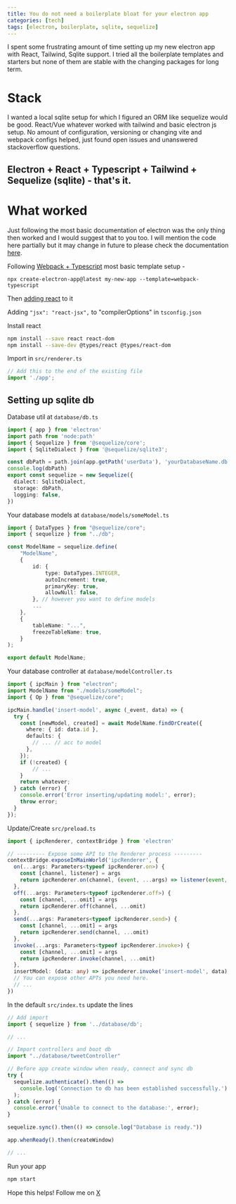 ```yaml
---
title: You do not need a boilerplate bloat for your electron app
categories: [tech]
tags: [electron, boilerplate, sqlite, sequelize]
---
```


I spent some frustrating amount of time setting up my new electron app with React, Tailwind, Sqlite support. I tried all the boilerplate templates and starters but none of them are stable with the changing packages for long term.

# Stack

I wanted a local sqlite setup for which I figured an ORM like sequelize would be good. React/Vue whatever worked with tailwind and basic electron js setup. No amount of configuration, versioning or changing vite and webpack configs helped, just found open issues and unanswered stackoverflow questions.

## Electron + React + Typescript + Tailwind + Sequelize (sqlite) - that's it.

# What worked

Just following the most basic documentation of electron was the only thing then worked and I would suggest that to you too. I will mention the code here partially but it may change in future to please check the documentation [here](https://www.electronforge.io/).

Following [Webpack + Typescript](https://www.electronforge.io/templates/typescript-+-webpack-template) most basic template setup -

`npx create-electron-app@latest my-new-app --template=webpack-typescript`

Then [adding react](https://www.electronforge.io/guides/framework-integration/react-with-typescript) to it

Adding `"jsx": "react-jsx",` to "compilerOptions" in `tsconfig.json`

Install react
```bash
npm install --save react react-dom
npm install --save-dev @types/react @types/react-dom
```

Import in `src/renderer.ts`
```ts
// Add this to the end of the existing file
import './app';
```

## Setting up sqlite db

Database util at `database/db.ts`
```ts
import { app } from 'electron'
import path from 'node:path'
import { Sequelize } from '@sequelize/core';
import { SqliteDialect } from '@sequelize/sqlite3';

const dbPath = path.join(app.getPath('userData'), 'yourDatabaseName.db');
console.log(dbPath)
export const sequelize = new Sequelize({
  dialect: SqliteDialect,
  storage: dbPath,
  logging: false,
})
```

Your database models at `database/models/someModel.ts`
```ts
import { DataTypes } from "@sequelize/core";
import { sequelize } from "../db";

const ModelName = sequelize.define(
    "ModelName",
    {
        id: {
            type: DataTypes.INTEGER,
            autoIncrement: true,
            primaryKey: true,
            allowNull: false,
        }, // however you want to define models
        ...
    },
    {
        tableName: "...",
        freezeTableName: true,
    }
);

export default ModelName;
```

Your database controller at `database/modelController.ts`
```ts
import { ipcMain } from "electron";
import ModelName from "./models/someModel";
import { Op } from "@sequelize/core";

ipcMain.handle('insert-model', async (_event, data) => {
  try {
    const [newModel, created] = await ModelName.findOrCreate({
      where: { id: data.id },
      defaults: {
        // ... // acc to model
      },
    });
    if (!created) {
        // ...
    }
    return whatever;
  } catch (error) {
    console.error('Error inserting/updating model:', error);
    throw error;
  }
});
```

Update/Create `src/preload.ts`
```ts
import { ipcRenderer, contextBridge } from 'electron'

// --------- Expose some API to the Renderer process ---------
contextBridge.exposeInMainWorld('ipcRenderer', {
  on(...args: Parameters<typeof ipcRenderer.on>) {
    const [channel, listener] = args
    return ipcRenderer.on(channel, (event, ...args) => listener(event, ...args))
  },
  off(...args: Parameters<typeof ipcRenderer.off>) {
    const [channel, ...omit] = args
    return ipcRenderer.off(channel, ...omit)
  },
  send(...args: Parameters<typeof ipcRenderer.send>) {
    const [channel, ...omit] = args
    return ipcRenderer.send(channel, ...omit)
  },
  invoke(...args: Parameters<typeof ipcRenderer.invoke>) {
    const [channel, ...omit] = args
    return ipcRenderer.invoke(channel, ...omit)
  },
  insertModel: (data: any) => ipcRenderer.invoke('insert-model', data),
  // You can expose other APTs you need here.
  // ...
})
```

In the default `src/index.ts` update the lines
```ts
// Add import 
import { sequelize } from '../database/db';

// ...

// Import controllers and boot db
import "../database/tweetController"

// Before app create window when ready, connect and sync db
try {
  sequelize.authenticate().then(() =>
    console.log('Connection to db has been established successfully.')
  );
} catch (error) {
  console.error('Unable to connect to the database:', error);
}

sequelize.sync().then(() => console.log("Database is ready."))

app.whenReady().then(createWindow)

// ...
```

Run your app
```bash
npm start
```

Hope this helps! Follow me on [X](https://x.com/_diginova)